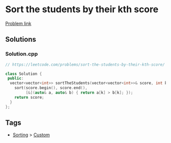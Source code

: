 # Sort the students by their kth score

[Problem link](https://leetcode.com/problems/sort-the-students-by-their-kth-score/)

## Solutions


### Solution.cpp
```cpp
// https://leetcode.com/problems/sort-the-students-by-their-kth-score/

class Solution {
 public:
  vector<vector<int>> sortTheStudents(vector<vector<int>>& score, int k) {
    sort(score.begin(), score.end(),
         [&](auto& a, auto& b) { return a[k] > b[k]; });
    return score;
  }
};
```
## Tags

* [Sorting](/README.md#Sorting) > [Custom](/README.md#Sorting-Custom)
